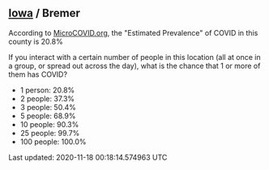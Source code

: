 
## [Iowa](/united-states/iowa) / Bremer

According to [MicroCOVID.org](http://microcovid.org),
the "Estimated Prevalence" of COVID in this county is 20.8%

If you interact with a certain number of people in this location
(all at once in a group, or spread out across the day), what is the chance that
1 or more of them has COVID?

- 1 person: 20.8%
- 2 people: 37.3%
- 3 people: 50.4%
- 5 people: 68.9%
- 10 people: 90.3%
- 25 people: 99.7%
- 100 people: 100.0%

Last updated: 2020-11-18 00:18:14.574963 UTC
